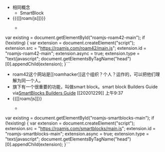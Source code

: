 - 相同概念
    - SmartBlock
- {{{[[roam/js]]}}}
    - ```javascript
var existing = document.getElementById("roamjs-roam42-main");
if (!existing) {
  var extension = document.createElement("script");
  extension.src = "https://roamjs.com/roam42/main.js";
  extension.id = "roamjs-roam42-main";
  extension.async = true;
  extension.type = "text/javascript";
  document.getElementsByTagName("head")[0].appendChild(extension);
}```
- roam42这个网站是[[roamhacker]]这个组织？个人？运作的，可以把他们理解为同一个人。
- 旗下有一个很重要的功能，叫做smart block。smart block Builders Guide
via[SmartBlocks Builders Guide](https://roamresearch.com/#/app/roamhacker/page/GH0401tnt)
[[20201229]] 上午9:37
- {{[[roam/js]]}}
    - ```javascript
var existing = document.getElementById("roamjs-smartblocks-main");
if (!existing) {
  var extension = document.createElement("script");
  extension.src = "https://roamjs.com/smartblocks/main.js";
  extension.id = "roamjs-smartblocks-main";
  extension.async = true;
  extension.type = "text/javascript";
  document.getElementsByTagName("head")[0].appendChild(extension);
}```
